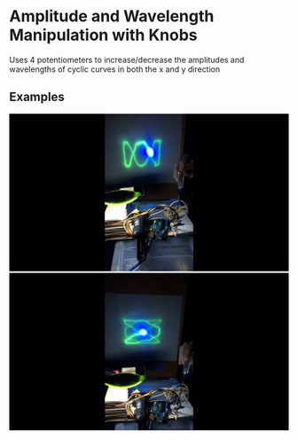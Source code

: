 # Amplitude and Wavelength Manipulation with Knobs
Uses 4 potentiometers to increase/decrease the amplitudes and wavelengths of cyclic curves in both the x and y direction

## Examples
![example1](../videos/ampWaveDemo1.gif)
![example2](../videos/ampWaveDemo2.gif)
